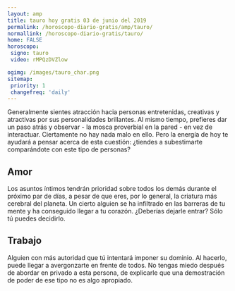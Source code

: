 ```yaml
---
layout: amp
title: tauro hoy gratis 03 de junio del 2019 
permalink: /horoscopo-diario-gratis/amp/tauro/
normallink: /horoscopo-diario-gratis/tauro/
home: FALSE
horoscopo:
 signo: tauro
 video: rMPQzDVZlow

ogimg: /images/tauro_char.png
sitemap:
 priority: 1
 changefreq: 'daily'
---
```



Generalmente sientes atracción hacia personas entretenidas, creativas y atractivas por sus personalidades brillantes. Al mismo tiempo, prefieres dar un paso atrás y observar - la mosca proverbial en la pared - en vez de interactuar. Ciertamente no hay nada malo en ello. Pero la energía de hoy te ayudará a pensar acerca de esta cuestión: ¿tiendes a subestimarte comparándote con este tipo de personas?

## Amor

Los asuntos íntimos tendrán prioridad sobre todos los demás durante el próximo par de días, a pesar de que eres, por lo general, la criatura más cerebral del planeta. Un cierto alguien se ha infiltrado en las barreras de tu mente y ha conseguido llegar a tu corazón. ¿Deberías dejarle entrar? Sólo tú puedes decidirlo.

## Trabajo

Alguien con más autoridad que tú intentará imponer su dominio. Al hacerlo, puede llegar a avergonzarte en frente de todos. No tengas miedo después de abordar en privado a esta persona, de explicarle que una demostración de poder de ese tipo no es algo apropiado.
